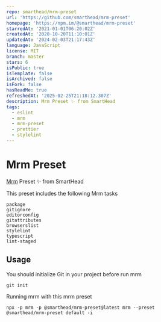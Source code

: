 ```yaml
---
repo: smarthead/mrm-preset
url: 'https://github.com/smarthead/mrm-preset'
homepage: 'https://npm.im/@smarthead/mrm-preset'
starredAt: '2021-01-01T06:20:02Z'
createdAt: '2020-10-20T11:10:01Z'
updatedAt: '2024-02-03T21:17:43Z'
language: JavaScript
license: MIT
branch: master
stars: 6
isPublic: true
isTemplate: false
isArchived: false
isFork: false
hasReadMe: true
refreshedAt: '2025-02-25T21:18:12.307Z'
description: Mrm Preset ✨ from SmartHead
tags:
  - eslint
  - mrm
  - mrm-preset
  - prettier
  - stylelint
---
```


# Mrm Preset

[Mrm](https://mrm.js.org) Preset ✨ from SmartHead

This preset includes the following Mrm tasks

```
package
gitignore
editorconfig
gitattributes
browserslist
stylelint
typescript
lint-staged
```

## Usage

You should initialize Git in your project before run mrm

```
git init
```

Running mrm with this mrm preset

```
npx -p mrm -p @smarthead/mrm-preset@latest mrm --preset @smarthead/mrm-preset default -i
```
